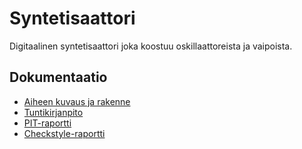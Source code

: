 # Syntetisaattori
Digitaalinen syntetisaattori joka koostuu oskillaattoreista ja vaipoista. 
## Dokumentaatio
- [Aiheen kuvaus ja rakenne](dokumentaatio/aiheenKuvausJaRakenne.md)
- [Tuntikirjanpito](dokumentaatio/tuntikirjanpito.md)
- [PIT-raportti](https://htmlpreview.github.io/?https://github.com/impliedfeline/JuiSynth/blob/master/dokumentaatio/pit-raportti/201701042251/index.html)
- [Checkstyle-raportti](https://htmlpreview.github.io/?https://github.com/impliedfeline/JuiSynth/blob/master/dokumentaatio/checkstyle-raportti/site/checkstyle.html)
